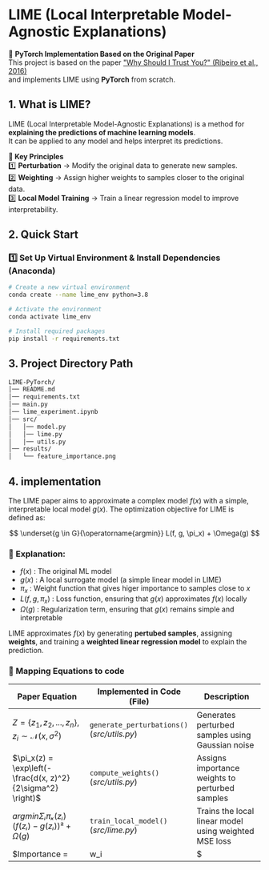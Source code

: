 # LIME (Local Interpretable Model-Agnostic Explanations)

📢 **PyTorch Implementation Based on the Original Paper**  
This project is based on the paper ["Why Should I Trust You?" (Ribeiro et al., 2016)](https://arxiv.org/abs/1602.04938)  
and implements LIME using **PyTorch** from scratch.

## 1. What is LIME?
LIME (Local Interpretable Model-Agnostic Explanations) is a method for **explaining the predictions of machine learning models**.  
It can be applied to any model and helps interpret its predictions.

**🌟 Key Principles**  
1️⃣ **Perturbation** → Modify the original data to generate new samples.  
2️⃣ **Weighting** → Assign higher weights to samples closer to the original data.  
3️⃣ **Local Model Training** → Train a linear regression model to improve interpretability.  

## 2. Quick Start
### 1️⃣ **Set Up Virtual Environment & Install Dependencies (Anaconda)**
```bash
# Create a new virtual environment
conda create --name lime_env python=3.8

# Activate the environment
conda activate lime_env

# Install required packages
pip install -r requirements.txt
```

## 3. Project Directory Path
```bash
LIME-PyTorch/
│── README.md                 
│── requirements.txt
│── main.py
│── lime_experiment.ipynb     
│── src/                      
│   │── model.py              
│   │── lime.py               
│   │── utils.py              
│── results/                  
│   └── feature_importance.png
```

## 4. implementation

The LIME paper aims to approximate a complex model $f(x)$ with a simple, interpretable local model $g(x)$.
The optimization objective for LIME is defined as:

$$
 \underset{g \in G}{\operatorname{argmin}}   L(f, g, \pi_x) + \Omega(g)
$$

### 🌟 Explanation:
- $f(x)$ : The original ML model
- $g(x)$ : A local surrogate model (a simple linear model in LIME)
- $\pi_x$ : Weight function that gives higer importance to samples close to $x$
- $L(f, g, \pi_x)$ : Loss function, ensuring that $g(x)$ approximates $f(x)$ locally
- $\Omega(g)$ : Regularization term, ensuring that $g(x)$ remains simple and interpretable

LIME approximates $f(x)$ by generating **pertubed samples**, assigning **weights**, and training a **weighted linear regression model** to explain the prediction.

### 🌟 Mapping Equations to code

| **Paper Equation** | **Implemented in Code (File)** | **Description** |
|-------------------|--------------------------------|------------------------------------|
| $Z = \{z_1, z_2, ..., z_n\}, z_i \sim \mathcal{N}(x, \sigma^2)$ | `generate_perturbations()`<br> (_src/utils.py_) | Generates perturbed samples using Gaussian noise |
| $\pi_x(z) = \exp\left(- \frac{d(x, z)^2}{2\sigma^2} \right)$ | `compute_weights()`<br> (_src/utils.py_) | Assigns importance weights to perturbed samples |
| $argmin Σᵢ πₓ(zᵢ) (f(zᵢ) - g(zᵢ))² + Ω(g)$ | `train_local_model()`<br> (_src/lime.py_) | Trains the local linear model using weighted MSE loss |
| $Importance = |w_i|$ | Extracted from `local_model.linear.weight`<br> (_src/lime.py_) | Computes feature importance based on absolute weight values |





















